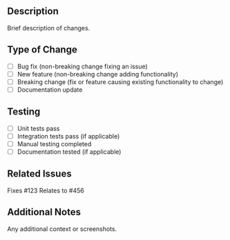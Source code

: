 ## Description

Brief description of changes.

## Type of Change

- [ ] Bug fix (non-breaking change fixing an issue)
- [ ] New feature (non-breaking change adding functionality)
- [ ] Breaking change (fix or feature causing existing functionality to change)
- [ ] Documentation update

## Testing

- [ ] Unit tests pass
- [ ] Integration tests pass (if applicable)
- [ ] Manual testing completed
- [ ] Documentation tested (if applicable)

## Related Issues

Fixes #123
Relates to #456

## Additional Notes

Any additional context or screenshots.
